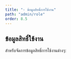 ```yaml
---
title: "- ข้อมูลสิทธิ์การใช้งาน"
path: "admin/role"
order: 8.5
---
```


## ข้อมูลสิทธิ์ใช้งาน

สำหรับจัดการข้อมูลสิทธิ์การใช้งานต่างๆ:
